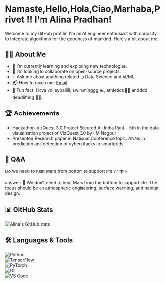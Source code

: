 # Namaste,Hello,Hola,Ciao,Marhaba,Privet !! I'm Alina Pradhan! 

Welcome to my GitHub profile! I'm an AI engineer enthusiast with curiosity to integrate algorithms for the goodness of mankind. Here's a bit about me:

## 👩‍💻 About Me  

- 🌱 I’m currently learning and exploring new technologies.  
- 🤝 I’m looking to collaborate on open-source projects.  
- 💡 Ask me about anything related to Data Science and AI/ML.  
- 📬 How to reach me: [Email](mailto:alina15021707@gmail.com)  
- 🏐 Fun fact: I love volleyballlll, swimminggg 🏊, athletics 🏃‍♀️ andddd deadlifting 🏋️‍♀️.

## 🏆 Achievements

- Hackathon-VizQuest 3.0 Project
Secured All India Rank - 5th in the data
visualization project of VizQuest 3.0 by IIM Nagpur
- Presented Research paper in National Conference
  topic: ANNs in prediction and detection of cyberattacks in smartgrids.


## :thinking:  Q&A

Do we need to heat Mars from bottom to support life ?? :earth_africa: :fire:

answer: :rocket:
We don't need to heat Mars from the bottom to support life. The focus should be on atmospheric engineering, surface warming, and habitat design.

## 📊 GitHub Stats  

![Alina's GitHub stats](https://github-readme-stats.vercel.app/api?username=YOUR_GITHUB_USERNAME&show_icons=true&theme=radical)  


## 🛠️ Languages & Tools  

![Python](https://img.shields.io/badge/Python-3776AB?style=for-the-badge&logo=python&logoColor=white)  
![TensorFlow](https://img.shields.io/badge/TensorFlow-FF6F00?style=for-the-badge&logo=tensorflow&logoColor=white)  
![PyTorch](https://img.shields.io/badge/PyTorch-EE4C2C?style=for-the-badge&logo=pytorch&logoColor=white)  
![Git](https://img.shields.io/badge/Git-F05032?style=for-the-badge&logo=git&logoColor=white)  
![VS Code](https://img.shields.io/badge/VSCode-0078d7?style=for-the-badge&logo=visual%20studio%20code&logoColor=white)  







